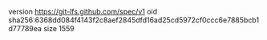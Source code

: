 version https://git-lfs.github.com/spec/v1
oid sha256:6368dd084f4143f2c8aef2845dfd16ad25cd5972cf0ccc6e7885bcb1d77789ea
size 1559
